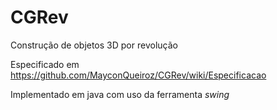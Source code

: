 # CGRev
Construção de objetos 3D por revolução

Especificado em https://github.com/MayconQueiroz/CGRev/wiki/Especificacao

Implementado em java com uso da ferramenta _swing_
